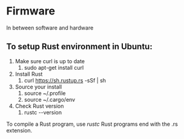# Firmware
In between software and hardware

## To setup Rust environment in Ubuntu:
1. Make sure curl is up to date
    1. sudo apt-get install curl
2. Install Rust
    1. curl https://sh.rustup.rs -sSf | sh
3. Source your install
    1. source ~/.profile
    2. source ~/.cargo/env
4. Check Rust version
    1. rustc --version

To compile a Rust program, use *rustc <program Name>*
Rust programs end with the .rs extension.
